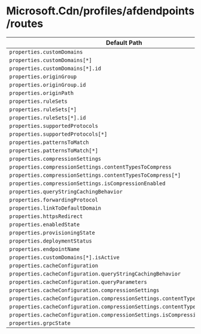# Microsoft.Cdn/profiles/afdendpoints/routes

| Default Path | Alias |
|---|---|
| `properties.customDomains` | `Microsoft.Cdn/profiles/afdEndpoints/routes/customDomains` |
| `properties.customDomains[*]` | `Microsoft.Cdn/profiles/afdEndpoints/routes/customDomains[*]` |
| `properties.customDomains[*].id` | `Microsoft.Cdn/profiles/afdEndpoints/routes/customDomains[*].id` |
| `properties.originGroup` | `Microsoft.Cdn/profiles/afdEndpoints/routes/originGroup` |
| `properties.originGroup.id` | `Microsoft.Cdn/profiles/afdEndpoints/routes/originGroup.id` |
| `properties.originPath` | `Microsoft.Cdn/profiles/afdEndpoints/routes/originPath` |
| `properties.ruleSets` | `Microsoft.Cdn/profiles/afdEndpoints/routes/ruleSets` |
| `properties.ruleSets[*]` | `Microsoft.Cdn/profiles/afdEndpoints/routes/ruleSets[*]` |
| `properties.ruleSets[*].id` | `Microsoft.Cdn/profiles/afdEndpoints/routes/ruleSets[*].id` |
| `properties.supportedProtocols` | `Microsoft.Cdn/profiles/afdEndpoints/routes/supportedProtocols` |
| `properties.supportedProtocols[*]` | `Microsoft.Cdn/profiles/afdEndpoints/routes/supportedProtocols[*]` |
| `properties.patternsToMatch` | `Microsoft.Cdn/profiles/afdEndpoints/routes/patternsToMatch` |
| `properties.patternsToMatch[*]` | `Microsoft.Cdn/profiles/afdEndpoints/routes/patternsToMatch[*]` |
| `properties.compressionSettings` | `Microsoft.Cdn/profiles/afdEndpoints/routes/compressionSettings` |
| `properties.compressionSettings.contentTypesToCompress` | `Microsoft.Cdn/profiles/afdEndpoints/routes/compressionSettings.contentTypesToCompress` |
| `properties.compressionSettings.contentTypesToCompress[*]` | `Microsoft.Cdn/profiles/afdEndpoints/routes/compressionSettings.contentTypesToCompress[*]` |
| `properties.compressionSettings.isCompressionEnabled` | `Microsoft.Cdn/profiles/afdEndpoints/routes/compressionSettings.isCompressionEnabled` |
| `properties.queryStringCachingBehavior` | `Microsoft.Cdn/profiles/afdEndpoints/routes/queryStringCachingBehavior` |
| `properties.forwardingProtocol` | `Microsoft.Cdn/profiles/afdEndpoints/routes/forwardingProtocol` |
| `properties.linkToDefaultDomain` | `Microsoft.Cdn/profiles/afdEndpoints/routes/linkToDefaultDomain` |
| `properties.httpsRedirect` | `Microsoft.Cdn/profiles/afdEndpoints/routes/httpsRedirect` |
| `properties.enabledState` | `Microsoft.Cdn/profiles/afdEndpoints/routes/enabledState` |
| `properties.provisioningState` | `Microsoft.Cdn/profiles/afdEndpoints/routes/provisioningState` |
| `properties.deploymentStatus` | `Microsoft.Cdn/profiles/afdEndpoints/routes/deploymentStatus` |
| `properties.endpointName` | `Microsoft.Cdn/profiles/afdEndpoints/routes/endpointName` |
| `properties.customDomains[*].isActive` | `Microsoft.Cdn/profiles/afdEndpoints/routes/customDomains[*].isActive` |
| `properties.cacheConfiguration` | `Microsoft.Cdn/profiles/afdEndpoints/routes/cacheConfiguration` |
| `properties.cacheConfiguration.queryStringCachingBehavior` | `Microsoft.Cdn/profiles/afdEndpoints/routes/cacheConfiguration.queryStringCachingBehavior` |
| `properties.cacheConfiguration.queryParameters` | `Microsoft.Cdn/profiles/afdEndpoints/routes/cacheConfiguration.queryParameters` |
| `properties.cacheConfiguration.compressionSettings` | `Microsoft.Cdn/profiles/afdEndpoints/routes/cacheConfiguration.compressionSettings` |
| `properties.cacheConfiguration.compressionSettings.contentTypesToCompress` | `Microsoft.Cdn/profiles/afdEndpoints/routes/cacheConfiguration.compressionSettings.contentTypesToCompress` |
| `properties.cacheConfiguration.compressionSettings.contentTypesToCompress[*]` | `Microsoft.Cdn/profiles/afdEndpoints/routes/cacheConfiguration.compressionSettings.contentTypesToCompress[*]` |
| `properties.cacheConfiguration.compressionSettings.isCompressionEnabled` | `Microsoft.Cdn/profiles/afdEndpoints/routes/cacheConfiguration.compressionSettings.isCompressionEnabled` |
| `properties.grpcState` | `Microsoft.Cdn/profiles/afdEndpoints/routes/grpcState` |

